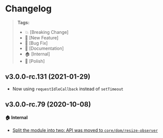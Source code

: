 Changelog
=========

> **Tags:**
> - :boom:       [Breaking Change]
> - :rocket:     [New Feature]
> - :bug:        [Bug Fix]
> - :memo:       [Documentation]
> - :house:      [Internal]
> - :nail_care:  [Polish]

## v3.0.0-rc.131 (2021-01-29)

* Now using `requestIdleCallback` instead of `setTimeout`

## v3.0.0-rc.79 (2020-10-08)

#### :house: Internal

* [Split the module into two: API was moved to `core/dom/resize-observer`](https://github.com/V4Fire/Client/issues/311)
